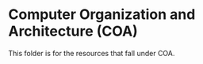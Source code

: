 # Computer Organization and Architecture (COA)

This folder is for the resources that fall under COA.